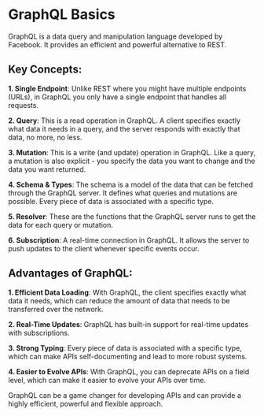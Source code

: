 # GraphQL Basics

GraphQL is a data query and manipulation language developed by Facebook. It provides an efficient and powerful
alternative to REST.

## Key Concepts:

**1. Single Endpoint**: Unlike REST where you might have multiple endpoints (URLs), in GraphQL you only have a single
endpoint that handles all requests.

**2. Query**: This is a read operation in GraphQL. A client specifies exactly what data it needs in a query, and the
server responds with exactly that data, no more, no less.

**3. Mutation**: This is a write (and update) operation in GraphQL. Like a query, a mutation is also explicit - you
specify the data you want to change and the data you want returned.

**4. Schema & Types**: The schema is a model of the data that can be fetched through the GraphQL server. It defines what
queries and mutations are possible. Every piece of data is associated with a specific type.

**5. Resolver**: These are the functions that the GraphQL server runs to get the data for each query or mutation.

**6. Subscription**: A real-time connection in GraphQL. It allows the server to push updates to the client whenever
specific events occur.

## Advantages of GraphQL:

**1. Efficient Data Loading**: With GraphQL, the client specifies exactly what data it needs, which can reduce the
amount of data that needs to be transferred over the network.

**2. Real-Time Updates**: GraphQL has built-in support for real-time updates with subscriptions.

**3. Strong Typing**: Every piece of data is associated with a specific type, which can make APIs self-documenting and
lead to more robust systems.

**4. Easier to Evolve APIs**: With GraphQL, you can deprecate APIs on a field level, which can make it easier to evolve
your APIs over time.

GraphQL can be a game changer for developing APIs and can provide a highly efficient, powerful and flexible approach.

